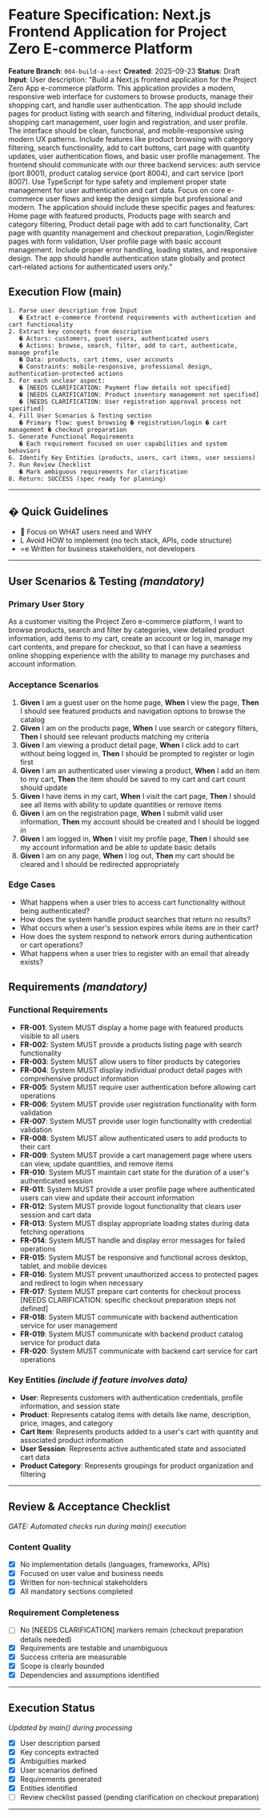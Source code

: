 # Feature Specification: Next.js Frontend Application for Project Zero E-commerce Platform

**Feature Branch**: `004-build-a-next`
**Created**: 2025-09-23
**Status**: Draft
**Input**: User description: "Build a Next.js frontend application for the Project Zero App e-commerce platform. This application provides a modern, responsive web interface for customers to browse products, manage their shopping cart, and handle user authentication. The app should include pages for product listing with search and filtering, individual product details, shopping cart management, user login and registration, and user profile. The interface should be clean, functional, and mobile-responsive using modern UX patterns. Include features like product browsing with category filtering, search functionality, add to cart buttons, cart page with quantity updates, user authentication flows, and basic user profile management. The frontend should communicate with our three backend services: auth service (port 8001), product catalog service (port 8004), and cart service (port 8007). Use TypeScript for type safety and implement proper state management for user authentication and cart data. Focus on core e-commerce user flows and keep the design simple but professional and modern. The application should include these specific pages and features: Home page with featured products, Products page with search and category filtering, Product detail page with add to cart functionality, Cart page with quantity management and checkout preparation, Login/Register pages with form validation, User profile page with basic account management. Include proper error handling, loading states, and responsive design. The app should handle authentication state globally and protect cart-related actions for authenticated users only."

## Execution Flow (main)
```
1. Parse user description from Input
   � Extract e-commerce frontend requirements with authentication and cart functionality
2. Extract key concepts from description
   � Actors: customers, guest users, authenticated users
   � Actions: browse, search, filter, add to cart, authenticate, manage profile
   � Data: products, cart items, user accounts
   � Constraints: mobile-responsive, professional design, authentication-protected actions
3. For each unclear aspect:
   � [NEEDS CLARIFICATION: Payment flow details not specified]
   � [NEEDS CLARIFICATION: Product inventory management not specified]
   � [NEEDS CLARIFICATION: User registration approval process not specified]
4. Fill User Scenarios & Testing section
   � Primary flow: guest browsing � registration/login � cart management � checkout preparation
5. Generate Functional Requirements
   � Each requirement focused on user capabilities and system behaviors
6. Identify Key Entities (products, users, cart items, user sessions)
7. Run Review Checklist
   � Mark ambiguous requirements for clarification
8. Return: SUCCESS (spec ready for planning)
```

---

## � Quick Guidelines
-  Focus on WHAT users need and WHY
- L Avoid HOW to implement (no tech stack, APIs, code structure)
- =e Written for business stakeholders, not developers

---

## User Scenarios & Testing *(mandatory)*

### Primary User Story
As a customer visiting the Project Zero e-commerce platform, I want to browse products, search and filter by categories, view detailed product information, add items to my cart, create an account or log in, manage my cart contents, and prepare for checkout, so that I can have a seamless online shopping experience with the ability to manage my purchases and account information.

### Acceptance Scenarios
1. **Given** I am a guest user on the home page, **When** I view the page, **Then** I should see featured products and navigation options to browse the catalog
2. **Given** I am on the products page, **When** I use search or category filters, **Then** I should see relevant products matching my criteria
3. **Given** I am viewing a product detail page, **When** I click add to cart without being logged in, **Then** I should be prompted to register or login first
4. **Given** I am an authenticated user viewing a product, **When** I add an item to my cart, **Then** the item should be saved to my cart and cart count should update
5. **Given** I have items in my cart, **When** I visit the cart page, **Then** I should see all items with ability to update quantities or remove items
6. **Given** I am on the registration page, **When** I submit valid user information, **Then** my account should be created and I should be logged in
7. **Given** I am logged in, **When** I visit my profile page, **Then** I should see my account information and be able to update basic details
8. **Given** I am on any page, **When** I log out, **Then** my cart should be cleared and I should be redirected appropriately

### Edge Cases
- What happens when a user tries to access cart functionality without being authenticated?
- How does the system handle product searches that return no results?
- What occurs when a user's session expires while items are in their cart?
- How does the system respond to network errors during authentication or cart operations?
- What happens when a user tries to register with an email that already exists?

## Requirements *(mandatory)*

### Functional Requirements
- **FR-001**: System MUST display a home page with featured products visible to all users
- **FR-002**: System MUST provide a products listing page with search functionality
- **FR-003**: System MUST allow users to filter products by categories
- **FR-004**: System MUST display individual product detail pages with comprehensive product information
- **FR-005**: System MUST require user authentication before allowing cart operations
- **FR-006**: System MUST provide user registration functionality with form validation
- **FR-007**: System MUST provide user login functionality with credential validation
- **FR-008**: System MUST allow authenticated users to add products to their cart
- **FR-009**: System MUST provide a cart management page where users can view, update quantities, and remove items
- **FR-010**: System MUST maintain cart state for the duration of a user's authenticated session
- **FR-011**: System MUST provide a user profile page where authenticated users can view and update their account information
- **FR-012**: System MUST provide logout functionality that clears user session and cart data
- **FR-013**: System MUST display appropriate loading states during data fetching operations
- **FR-014**: System MUST handle and display error messages for failed operations
- **FR-015**: System MUST be responsive and functional across desktop, tablet, and mobile devices
- **FR-016**: System MUST prevent unauthorized access to protected pages and redirect to login when necessary
- **FR-017**: System MUST prepare cart contents for checkout process [NEEDS CLARIFICATION: specific checkout preparation steps not defined]
- **FR-018**: System MUST communicate with backend authentication service for user management
- **FR-019**: System MUST communicate with backend product catalog service for product data
- **FR-020**: System MUST communicate with backend cart service for cart operations

### Key Entities *(include if feature involves data)*
- **User**: Represents customers with authentication credentials, profile information, and session state
- **Product**: Represents catalog items with details like name, description, price, images, and category
- **Cart Item**: Represents products added to a user's cart with quantity and associated product information
- **User Session**: Represents active authenticated state and associated cart data
- **Product Category**: Represents groupings for product organization and filtering

---

## Review & Acceptance Checklist
*GATE: Automated checks run during main() execution*

### Content Quality
- [x] No implementation details (languages, frameworks, APIs)
- [x] Focused on user value and business needs
- [x] Written for non-technical stakeholders
- [x] All mandatory sections completed

### Requirement Completeness
- [ ] No [NEEDS CLARIFICATION] markers remain (checkout preparation details needed)
- [x] Requirements are testable and unambiguous
- [x] Success criteria are measurable
- [x] Scope is clearly bounded
- [x] Dependencies and assumptions identified

---

## Execution Status
*Updated by main() during processing*

- [x] User description parsed
- [x] Key concepts extracted
- [x] Ambiguities marked
- [x] User scenarios defined
- [x] Requirements generated
- [x] Entities identified
- [ ] Review checklist passed (pending clarification on checkout preparation)

---